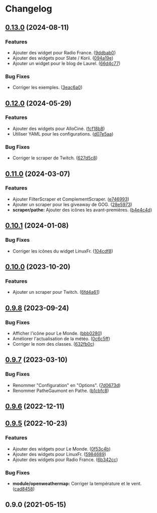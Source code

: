 # Changelog

## [0.13.0](https://github.com/regseb/gout-regseb/compare/v0.12.0...v0.13.0) (2024-08-11)

### Features

- Ajouter des widget pour Radio France.
  ([9ddbab0](https://github.com/regseb/gout-regseb/commit/9ddbab005a394046ae3f9fcc46397401f29a8c8e))
- Ajouter des widgets pour Slate / Korii.
  ([094a19e](https://github.com/regseb/gout-regseb/commit/094a19e72b06ae047ee5a4b58d70aa6e21d9b619))
- Ajouter un widget pour le blog de Laurel.
  ([66d4c77](https://github.com/regseb/gout-regseb/commit/66d4c77c21641398bf2746bf1fd477963050a502))

### Bug Fixes

- Corriger les exemples.
  ([3eac6a0](https://github.com/regseb/gout-regseb/commit/3eac6a01479cbd4e357734cd8b39e645221f91f6))

## [0.12.0](https://github.com/regseb/gout-regseb/compare/v0.11.0...v0.12.0) (2024-05-29)

### Features

- Ajouter des widgets pour AlloCiné.
  ([fcf18b8](https://github.com/regseb/gout-regseb/commit/fcf18b80ae639070b8b86509c6993bf83917a676))
- Utiliser YAML pour les configurations.
  ([d07e5aa](https://github.com/regseb/gout-regseb/commit/d07e5aa5d97f2bebf5dd3f093d9650661610ca10))

### Bug Fixes

- Corriger le scraper de Twitch.
  ([627d5c8](https://github.com/regseb/gout-regseb/commit/627d5c8fe955bc15e43705adae1b7b79b4710186))

## [0.11.0](https://github.com/regseb/gout-regseb/compare/v0.10.1...v0.11.0) (2024-03-07)

### Features

- Ajouter FilterScraper et ComplementScraper.
  ([e746993](https://github.com/regseb/gout-regseb/commit/e746993a2ccd3401fcf5cda9fd8958e6112c44ac))
- Ajouter un scraper pour les giveaway de GOG.
  ([28e5973](https://github.com/regseb/gout-regseb/commit/28e597399a2e110acd0aac10d0311efb0e953a0e))
- **scraper/pathe:** Ajouter des icônes les avant-premières.
  ([b4e4c4d](https://github.com/regseb/gout-regseb/commit/b4e4c4d7584ef5a26f535ee8d5c6b73a9e0f7877))

## [0.10.1](https://github.com/regseb/gout-regseb/compare/v0.10.0...v0.10.1) (2024-01-08)

### Bug Fixes

- Corriger les icônes du widget LinuxFr.
  ([104cdf8](https://github.com/regseb/gout-regseb/commit/104cdf8d95010174d790c6ac3660e967cd95628b))

## [0.10.0](https://github.com/regseb/gout-regseb/compare/v0.9.8...v0.10.0) (2023-10-20)

### Features

- Ajouter un scraper pour Twitch.
  ([6fd4a61](https://github.com/regseb/gout-regseb/commit/6fd4a613a12b2c47efc692ecaf78ed743c81d80a))

## [0.9.8](https://github.com/regseb/gout-regseb/compare/v0.9.7...v0.9.8) (2023-09-24)

### Bug Fixes

- Afficher l'icône pour Le Monde.
  ([bbb0280](https://github.com/regseb/gout-regseb/commit/bbb0280f079acb4b568fb1bc3c1db397bab3686c))
- Améliorer l'actualisation de la météo.
  ([0c6c5ff](https://github.com/regseb/gout-regseb/commit/0c6c5ff59a7378575750abbe4011e7228d645743))
- Corriger le nom des classes.
  ([632fb0c](https://github.com/regseb/gout-regseb/commit/632fb0c4349055cf352423e881f3a792c0facf16))

## [0.9.7](https://github.com/regseb/gout-regseb/compare/v0.9.6...v0.9.7) (2023-03-10)

### Bug Fixes

- Renommer "Configuration" en "Options".
  ([7d0673d](https://github.com/regseb/gout-regseb/commit/7d0673deaf9b34cac1a691fc03f3dbf1d421b947))
- Renommer PatheGaumont en Pathe.
  ([b1cbfc8](https://github.com/regseb/gout-regseb/commit/b1cbfc866ad357f4659a2f86b65c09d5c7bc2631))

## [0.9.6](https://github.com/regseb/gout-regseb/compare/v0.9.5...v0.9.6) (2022-12-11)

## [0.9.5](https://github.com/regseb/gout-regseb/compare/v0.9.4...v0.9.5) (2022-10-23)

### Features

- Ajouter des widgets pour Le Monde.
  ([0f53c4b](https://github.com/regseb/gout-regseb/commit/0f53c4bb4ba6899a53d4943c4ff68f64357d33ee))
- Ajouter des widgets pour LinuxFr.
  ([5984689](https://github.com/regseb/gout-regseb/commit/5984689458a4f79dfdea49d93f565698f1cbd653))
- Ajouter des widgets pour Radio France.
  ([6b342cc](https://github.com/regseb/gout-regseb/commit/6b342ccdb16390ea020174dc77ab91b38375e7d4))

### Bug Fixes

- **module/openweathermap:** Corriger la température et le vent.
  ([cad8458](https://github.com/regseb/gout-regseb/commit/cad845897bbf21a2243fd7abcf800fc7ef909e92))

## 0.9.0 (2021-05-15)
